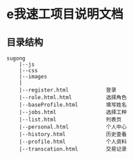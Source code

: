 # e我速工项目说明文档

## 目录结构
	sugong
		|--js
		|--css
		|--images
		|
		|--register.html			登录
		|--role.html.html			选择角色	
		|--baseProfile.html			填写姓名
		|--jobs.html				选择工种
		|--list.html				列表页
		|--personal.html			个人中心
		|--history.html				历史查看
		|--profile.html				个人资料
		|--transcation.html			交易记录






